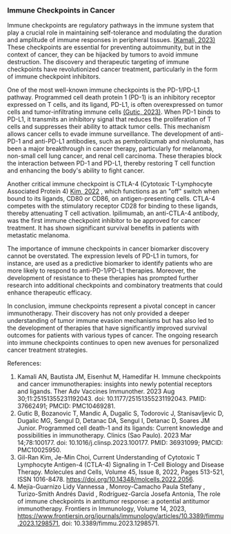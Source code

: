 ### Immune Checkpoints in Cancer

Immune checkpoints are regulatory pathways in the immune system that play a crucial role in maintaining self-tolerance and modulating the duration and amplitude of immune responses in peripheral tissues. [(Kamali, 2023)](https://www.ncbi.nlm.nih.gov/pmc/articles/PMC10469281/) These checkpoints are essential for preventing autoimmunity, but in the context of cancer, they can be hijacked by tumors to avoid immune destruction. The discovery and therapeutic targeting of immune checkpoints have revolutionized cancer treatment, particularly in the form of immune checkpoint inhibitors.

One of the most well-known immune checkpoints is the PD-1/PD-L1 pathway. Programmed cell death protein 1 (PD-1) is an inhibitory receptor expressed on T cells, and its ligand, PD-L1, is often overexpressed on tumor cells and tumor-infiltrating immune cells [(Gutic, 2023)](https://www.ncbi.nlm.nih.gov/pmc/articles/PMC10025950/). When PD-1 binds to PD-L1, it transmits an inhibitory signal that reduces the proliferation of T cells and suppresses their ability to attack tumor cells. This mechanism allows cancer cells to evade immune surveillance. The development of anti-PD-1 and anti-PD-L1 antibodies, such as pembrolizumab and nivolumab, has been a major breakthrough in cancer therapy, particularly for melanoma, non-small cell lung cancer, and renal cell carcinoma. These therapies block the interaction between PD-1 and PD-L1, thereby restoring T cell function and enhancing the body's ability to fight cancer.

Another critical immune checkpoint is CTLA-4 (Cytotoxic T-Lymphocyte Associated Protein 4) [Kim, 2022](https://www.sciencedirect.com/science/article/pii/S1016847823001218) , which functions as an "off" switch when bound to its ligands, CD80 or CD86, on antigen-presenting cells. CTLA-4 competes with the stimulatory receptor CD28 for binding to these ligands, thereby attenuating T cell activation. Ipilimumab, an anti-CTLA-4 antibody, was the first immune checkpoint inhibitor to be approved for cancer treatment. It has shown significant survival benefits in patients with metastatic melanoma.

The importance of immune checkpoints in cancer biomarker discovery cannot be overstated. The expression levels of PD-L1 in tumors, for instance, are used as a predictive biomarker to identify patients who are more likely to respond to anti-PD-1/PD-L1 therapies. Moreover, the development of resistance to these therapies has prompted further research into additional checkpoints and combinatory treatments that could enhance therapeutic efficacy.

In conclusion, immune checkpoints represent a pivotal concept in cancer immunotherapy. Their discovery has not only provided a deeper understanding of tumor immune evasion mechanisms but has also led to the development of therapies that have significantly improved survival outcomes for patients with various types of cancer. The ongoing research into immune checkpoints continues to open new avenues for personalized cancer treatment strategies.

References:
1. Kamali AN, Bautista JM, Eisenhut M, Hamedifar H. Immune checkpoints and cancer immunotherapies: insights into newly potential receptors and ligands.
  Ther Adv Vaccines Immunother. 2023 Aug 30;11:25151355231192043. doi: 10.1177/25151355231192043. PMID: 37662491; PMCID: PMC10469281.
2. Gutic B, Bozanovic T, Mandic A, Dugalic S, Todorovic J, Stanisavljevic D, Dugalic MG, Sengul D, Detanac DA, Sengul I, Detanac D, Soares JM Junior. Programmed cell death-1 and its ligands: Current knowledge and possibilities in immunotherapy.
    Clinics (Sao Paulo). 2023 Mar 14;78:100177. doi: 10.1016/j.clinsp.2023.100177. PMID: 36931099; PMCID: PMC10025950.
3. Gil-Ran Kim, Je-Min Choi, Current Understanding of Cytotoxic T Lymphocyte Antigen-4 (CTLA-4) Signaling in T-Cell Biology and Disease Therapy.
    Molecules and Cells, Volume 45, Issue 8, 2022, Pages 513-521, ISSN 1016-8478. https://doi.org/10.14348/molcells.2022.2056.
4. Mejía-Guarnizo Lidy Vannessa , Monroy-Camacho Paula Stefany , Turizo-Smith Andrés David , Rodríguez-García Josefa Antonia, The role of immune checkpoints in antitumor response: a potential antitumor immunotherapy.
    Frontiers in Immunology, Volume 14, 2023, https://www.frontiersin.org/journals/immunology/articles/10.3389/fimmu.2023.1298571, doi: 10.3389/fimmu.2023.1298571.
